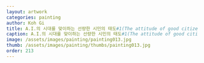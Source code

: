 ```yaml
---
layout: artwork
categories: painting
author: Koh Gi
title: A.I.의 시대를 맞이하는 선량한 시민의 태도#1(The attitude of good citizen in the face of the age of A.I.#1)
caption: A.I.의 시대를 맞이하는 선량한 시민의 태도#1(The attitude of good citizen in the face of the age of A.I.#1)_227.3×162.1㎝_oil on canvas_2015-2017
image: /assets/images/painting/painting013.jpg
thumb: /assets/images/painting/thumbs/painting013.jpg
order: 213
---
```


